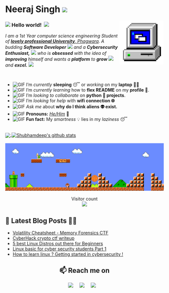 # Neeraj Singh&nbsp;<img src="https://github.com/TheDudeThatCode/TheDudeThatCode/blob/master/Assets/Mario_Hello_Big.gif" width="35px">


<!-- 
    &nbsp; [![HitCount](http://hits.dwyl.com/TheDudeThatCode/TheDudeThatCode.svg)](http://hits.dwyl.com/TheDudeThatCode/TheDudeThatCode) 
-->

<img align="right" alt="PC GIF" src="https://github.com/gamersnsp/gamersnsp/blob/master/assets/PC.gif" width="140" />

### <img src="https://github.com/TheDudeThatCode/TheDudeThatCode/blob/master/Assets/Hi.gif" width="29px"> **Hello world!** &nbsp;<img src="https://github.com/TheDudeThatCode/TheDudeThatCode/blob/master/Assets/Earth.gif" width="24px">

<p>
  <em>
    I am a 1st Year computer science engineering Student of <a href="https://www.lpu.in/"> <b>lovely professional University</b>, Phagwara</a>.  
    A budding <b>Software Developer</b> <img src="https://github.com/TheDudeThatCode/TheDudeThatCode/blob/master/Assets/Developer.gif" width="30px"> and a <b>Cybersecurity  Enthusiast,</b>&nbsp;<img src="https://github.com/TheDudeThatCode/TheDudeThatCode/blob/master/Assets/Designer.gif" width="36px">  who is <b>obsessed</b>
    with the idea of <b>improving</b> himself and wants a <b>platform</b> to 
    <b>grow</b> <img src="https://github.com/TheDudeThatCode/TheDudeThatCode/blob/master/Assets/Rocket.gif" width="18px">and 
    <b>excel.</b> <img src="https://github.com/TheDudeThatCode/TheDudeThatCode/blob/master/Assets/Medal.gif" width="20px">
  </em>  
</p>

<br>

- <img alt="GIF" src="https://github.com/TheDudeThatCode/TheDudeThatCode/blob/master/Assets/wave.gif" width="20vw" /> I’m *currently* **sleeping** 😴 or *working* on my **laptop** 👨‍💻
- <img alt="GIF" src="https://github.com/TheDudeThatCode/TheDudeThatCode/blob/master/Assets/gandalf_parrot.gif" width="20vw" /> I’m *currently learning* how to **flex README** on my **profile** 💪.
- <img alt="GIF" src="https://github.com/TheDudeThatCode/TheDudeThatCode/blob/master/Assets/headbang.gif" width="20vw" /> I’m *looking to collaborate* on **python 🐍 projects**.
- <img alt="GIF" src="https://github.com/TheDudeThatCode/TheDudeThatCode/blob/master/Assets/hmm.gif" width="20vw" /> I’m *looking* for *help* with **wifi connection 🌐**
- <img alt="GIF" src="https://github.com/TheDudeThatCode/TheDudeThatCode/blob/master/Assets/happy.gif" width="20vw" /> *Ask me* about **why do I think aliens 👽 exist.**
- <img alt="GIF" src="https://github.com/TheDudeThatCode/TheDudeThatCode/blob/master/Assets/powerup.gif" width="20vw" /> **Pronouns:** [*He/Him*](https://pronoun.is/he) 🧔
- <img alt="GIF" src="https://github.com/TheDudeThatCode/TheDudeThatCode/blob/master/Assets/coin.gif" width="20vw" /> **Fun fact:** My *smartness* 💡 lies in my *laziness* 😴


<br>

<a href="https://github.com/gamersnsp">
  <img align="center" src="https://github-readme-stats.vercel.app/api/top-langs/?username=TheDudeThatCode&theme=dark&hide_langs_below=1" />
</a>

<a href="https://github.com/gamersnsp">
 <img align="center" src="https://github-readme-stats.vercel.app/api?username=gamersnsp&show_icons=true&theme=dark&line_height=27" alt="Shubhamdeep's github stats"/>
</a>



<br>
<!--
![Neeraj github stats](https://github-readme-stats.vercel.app/api?username=gamersnsp&show_icons=true&hide_border=true)
-->

<br>

<img src="https://github.com/gamersnsp/gamersnsp/blob/master/assets/Mario_Gameplay.gif" alt="Mario Game" width="980">

<br>












<p align="center"> 
  Visitor count<br>
  <img src="https://profile-counter.glitch.me/gamersnsp/count.svg" />
</p>

## 📕 **Latest Blog Posts** 👨‍💻
<!-- BLOG-POST-LIST:START -->
- [Volatility Cheatsheet - Memory Forensics CTF](https://www.codersnoon.com/2021/01/volatility-cheatsheet-memory-forensics.html)
- [CyberHack crypto ctf writeup](https://www.codersnoon.com/2021/01/cyberhack-crypto-ctf-writeup.html)
- [5 best Linux Distros out there for Beginners](https://www.codersnoon.com/2020/12/5-best-linux-distros-for-beginners.html)
- [Linux basic for cyber security students Part 1](https://www.codersnoon.com/2020/11/linux-basic-for-cyber-security-students.html)
- [How to learn linux ? Getting started in cybersecurity !](https://www.codersnoon.com/2020/11/how-to-learn-linux-getting-started-in-cybersecurity.html)
<!-- BLOG-POST-LIST:END -->


<h2  align="center">📫 Reach me on</h2>
<p align="center">
  <a target="_blank"href="https://www.linkedin.com/in/neeraj-singh-950a4b1a5"><img src="https://img.shields.io/badge/linkedin-%230077B5.svg?&style=for-the-badge&logo=linkedin&logoColor=white" /></a>&nbsp;&nbsp;&nbsp;&nbsp;
  <a target="_blank"href="https://twitter.com/CodersNoon"><img src="https://img.shields.io/badge/twitter-%231DA1F2.svg?&style=for-the-badge&logo=twitter&logoColor=white" /></a>&nbsp;&nbsp;&nbsp;&nbsp;
  <a href="mailto:nirmalapanghal@gmail.com?subject=Hello,%20From%20Github"><img src="https://img.shields.io/badge/gmail-%23D14836.svg?&style=for-the-badge&logo=gmail&logoColor=white" /></a>&nbsp;&nbsp;&nbsp;&nbsp;
</p>

